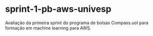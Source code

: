 # sprint-1-pb-aws-univesp
Avaliação da primeira sprint do programa de bolsas Compass.uol para formação em machine learning para AWS.
